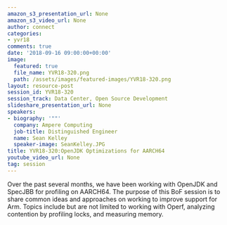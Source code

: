 ```yaml
---
amazon_s3_presentation_url: None
amazon_s3_video_url: None
author: connect
categories:
- yvr18
comments: true
date: '2018-09-16 09:00:00+00:00'
image:
  featured: true
  file_name: YVR18-320.png
  path: /assets/images/featured-images/YVR18-320.png
layout: resource-post
session_id: YVR18-320
session_track: Data Center, Open Source Development
slideshare_presentation_url: None
speakers:
- biography: '""'
  company: Ampere Computing
  job-title: Distinguished Engineer
  name: Sean Kelley
  speaker-image: SeanKelley.JPG
title: YVR18-320:OpenJDK Optimizations for AARCH64
youtube_video_url: None
tag: session
---
```


Over the past several months, we have been working with OpenJDK and SpecJBB for profiling on AARCH64.  The purpose of this BoF session is to share common ideas and approaches on working to improve support for Arm.  Topics include but are not limited to working with Operf, analyzing contention by profiling locks, and measuring memory.